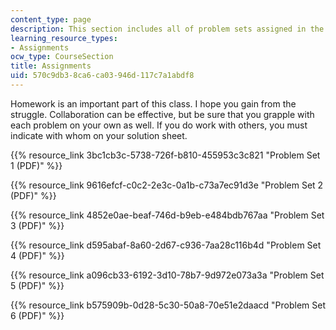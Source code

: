 ```yaml
---
content_type: page
description: This section includes all of problem sets assigned in the course.
learning_resource_types:
- Assignments
ocw_type: CourseSection
title: Assignments
uid: 570c9db3-8ca6-ca03-946d-117c7a1abdf8
---
```


Homework is an important part of this class. I hope you gain from the struggle. Collaboration can be effective, but be sure that you grapple with each problem on your own as well. If you do work with others, you must indicate with whom on your solution sheet.

{{% resource_link 3bc1cb3c-5738-726f-b810-455953c3c821 "Problem Set 1 (PDF)" %}}

{{% resource_link 9616efcf-c0c2-2e3c-0a1b-c73a7ec91d3e "Problem Set 2 (PDF)" %}}

{{% resource_link 4852e0ae-beaf-746d-b9eb-e484bdb767aa "Problem Set 3 (PDF)" %}}

{{% resource_link d595abaf-8a60-2d67-c936-7aa28c116b4d "Problem Set 4 (PDF)" %}}

{{% resource_link a096cb33-6192-3d10-78b7-9d972e073a3a "Problem Set 5 (PDF)" %}}

{{% resource_link b575909b-0d28-5c30-50a8-70e51e2daacd "Problem Set 6 (PDF)" %}}